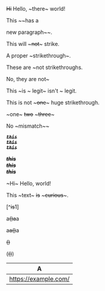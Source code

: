 ~~Hi~~ Hello, ~there~ world!

This ~~has a

new paragraph~~.

This will ~~~not~~~ strike.

A proper ~strikethrough~.

These are ~not strikethroughs.

No, they are not~

This ~is ~ legit~ isn't ~ legit.

This is not ~~~~~one~~~~~ huge strikethrough.

~one~ ~~two~~ ~~~three~~~

No ~mismatch~~

~~**_`this`_**~~  
~~***`this`***~~  
~~___`this`___~~

~~**_this_**~~  
~~***this***~~  
~~___this___~~

~Hi~ Hello, world!

This ~text~ ~~is~~ ~~~curious~~~.

[^~~is~~1]

a~~()a~~a

a~~a()~~a

~~()~~

(~~()~~)

| A |
| - |
| https://example.com/ |
